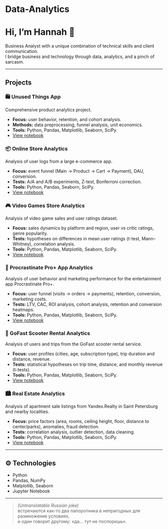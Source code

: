 # Data-Analytics

# Hi, I’m Hannah 👋  

Business Analyst with a unique combination of technical skills and client communication.  
I bridge business and technology through data, analytics, and a pinch of sarcasm.

---

## Projects

### 🛍️ Unused Things App
Comprehensive product analytics project.  
- **Focus:** user behavior, retention, and cohort analysis.  
- **Methods:** data preprocessing, funnel analysis, unit economics.  
- **Tools:** Python, Pandas, Matplotlib, Seaborn, SciPy.  
- [View notebook](unused_things_app.ipynb)

### 📦 Online Store Analytics  
Analysis of user logs from a large e-commerce app.  
- **Focus:** event funnel (Main → Product → Cart → Payment), DAU, conversion.  
- **Tests:** A/A and A/B experiments, Z-test, Bonferroni correction.  
- **Tools:** Python, Pandas, Seaborn, SciPy.
-  [View notebook](online_store_stat.ipynb)

### 🎮 Video Games Store Analytics  

Analysis of video game sales and user ratings dataset.  

- **Focus:** sales dynamics by platform and region, user vs critic ratings, genre popularity.  
- **Tests:** hypotheses on differences in mean user ratings (t-test, Mann–Whitney), correlation analysis.  
- **Tools:** Python, Pandas, Matplotlib, Seaborn, SciPy.
- [View notebook](videogames_store.ipynb)

### 📱 Procrastinate Pro+ App Analytics  

Analysis of user behavior and marketing performance for the entertainment app Procrastinate Pro+.  

- **Focus:** user funnel (visits → orders → payments), retention, conversion, marketing costs.  
- **Tests:** LTV, CAC, ROI analysis, cohort analysis, retention and conversion heatmaps.  
- **Tools:** Python, Pandas, Matplotlib, Seaborn, SciPy.
- [View notebook](entertaiment_app.ipynb)

### 🛴 GoFast Scooter Rental Analytics  

Analysis of users and trips from the GoFast scooter rental service.  

- **Focus:** user profiles (cities, age, subscription type), trip duration and distance, revenue.  
- **Tests:** statistical hypotheses on trip time, distance, and monthly revenue (t-tests).  
- **Tools:** Python, Pandas, Matplotlib, Seaborn, SciPy.
- [View notebook](rental_service.ipynb)

### 🏙️ Real Estate Analytics  

Analysis of apartment sale listings from Yandex.Realty in Saint Petersburg and nearby localities.  

- **Focus:** price factors (area, rooms, ceiling height, floor, distance to center/parks), anomalies, fraud detection.  
- **Tests:** correlation analysis, outlier detection, data cleaning.  
- **Tools:** Python, Pandas, Matplotlib, Seaborn, SciPy.
- [View notebook](real_estate.ipynb)  
---

## ⚙️ Technologies
- Python  
- Pandas, NumPy  
- Matplotlib, Seaborn  
- Jupyter Notebook  

---

> *(Untranslatable Russian joke)*  
> встречаются как-то два папоротника в непригодных для размножения условиях,  
> и один говорит другому: «да... тут не поспоришь».
